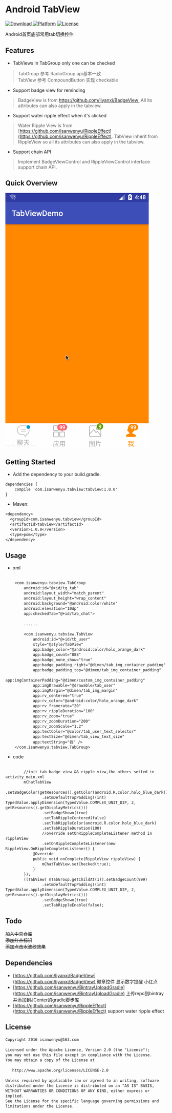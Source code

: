 # Android TabView
[ ![Download](https://api.bintray.com/packages/isanwenyu/maven/TabView/images/download.svg) ](https://bintray.com/isanwenyu/maven/TabView/_latestVersion)
[![Platform](http://img.shields.io/badge/platform-android-brightgreen.svg?style=flat)](http://developer.android.com/index.html)
[![License](https://img.shields.io/badge/license-Apache%202-blue.svg)](https://www.apache.org/licenses/LICENSE-2.0)

Android首页底部常用tab切换控件

## Features
- TabViews in TabGroup only one can be checked
> TabGroup 参考 RadioGroup api基本一致 <br>
> TabView 参考 CompoundButton 实现 checkable 

- Support badge view for reminding
> BadgeView is from [https://github.com/liyanxi/BadgeView ](https://github.com/liyanxi/BadgeView ).All its attributes can also apply in the tabview.

- Support water ripple effect when it's clicked
> Water Ripple View is from [https://github.com/isanwenyu/RippleEffect](https://github.com/isanwenyu/RippleEffect). TabView inherit from RippleView so all its attributes can also apply in the tabview.

- Support chain API 
> Implement BadgeViewControl and RippleViewControl interface support chain API.

## Quick Overview
![image](gif/tabview_demo.gif)

## Getting Started

 - Add the dependency to your build.gradle.
 
```
dependencies {
 	compile 'com.isanwenyu.tabview:tabview:1.0.0'
}
```
- Maven:

```
<dependency>
  <groupId>com.isanwenyu.tabview</groupId>
  <artifactId>tabview</artifactId>
  <version>1.0.0</version>
  <type>pom</type>
</dependency>
```


## Usage
- xml

```

    <com.isanwenyu.tabview.TabGroup
        android:id="@+id/tg_tab"
        android:layout_width="match_parent"
        android:layout_height="wrap_content"
        android:background="@android:color/white"
        android:elevation="10dp"
        app:checkedTab="@+id/tab_chat">
        
		......

        <com.isanwenyu.tabview.TabView
            android:id="@+id/tb_user"
            style="@style/TabView"
            app:badge_color="@android:color/holo_orange_dark"
            app:badge_count="888"
            app:badge_none_show="true"
            app:badge_padding_right="@dimen/tab_img_container_padding"
            app:badge_padding_top="@dimen/tab_img_container_padding"
            app:imgContainerPadding="@dimen/custom_img_container_padding"
            app:imgDrawable="@drawable/tab_user"
            app:imgMargin="@dimen/tab_img_margin"
            app:rv_centered="true"
            app:rv_color="@android:color/holo_orange_dark"
            app:rv_framerate="20"
            app:rv_rippleDuration="100"
            app:rv_zoom="true"
            app:rv_zoomDuration="200"
            app:rv_zoomScale="1.2"
            app:textColor="@color/tab_user_text_selector"
            app:textSize="@dimen/tab_view_text_size"
            app:textString="我" />
    </com.isanwenyu.tabview.TabGroup>
```

- code

```

        //init tab badge view && ripple view,the others setted in activity_main.xml
        mChatTabView
                .setBadgeColor(getResources().getColor(android.R.color.holo_blue_dark))
                .setmDefaultTopPadding((int) TypedValue.applyDimension(TypedValue.COMPLEX_UNIT_DIP, 2, getResources().getDisplayMetrics()))
                .setBadgeShown(true)
                .setTabRippleCentered(false)
                .setTabRippleColor(android.R.color.holo_blue_dark)
                .setTabRippleDuration(100)
                //override setOnRippleCompleteListener method in rippleView
                .setOnRippleCompleteListener(new RippleView.OnRippleCompleteListener() {
            @Override
            public void onComplete(RippleView rippleView) {
                mChatTabView.setChecked(true);
            }
        });
        ((TabView) mTabGroup.getChildAt(1)).setBadgeCount(999)
                .setmDefaultTopPadding((int) TypedValue.applyDimension(TypedValue.COMPLEX_UNIT_DIP, 2, getResources().getDisplayMetrics()))
                .setBadgeShown(true)
                .setTabRippleEnable(false);
```

## Todo

 ~~加入中央仓库~~ <br>
 ~~添加红点标识~~ <br>
 ~~添加点击水波纹效果~~
 
## Dependencies
- [https://github.com/liyanxi/BadgeView](https://github.com/liyanxi/BadgeView) 徽章控件 显示数字提醒 小红点
- [https://github.com/isanwenyu/BintrayUploadGradle](https://github.com/isanwenyu/BintrayUploadGradle) 上传repo到bintray并添加到JCenter的gradle脚步库
- [https://github.com/isanwenyu/RippleEffect](https://github.com/isanwenyu/RippleEffect) support water ripple effect 

## License

    Copyright 2016 isanwenyu@163.com

    Licensed under the Apache License, Version 2.0 (the "License");
    you may not use this file except in compliance with the License.
    You may obtain a copy of the License at

       http://www.apache.org/licenses/LICENSE-2.0

    Unless required by applicable law or agreed to in writing, software
    distributed under the License is distributed on an "AS IS" BASIS,
    WITHOUT WARRANTIES OR CONDITIONS OF ANY KIND, either express or implied.
    See the License for the specific language governing permissions and
    limitations under the License.

